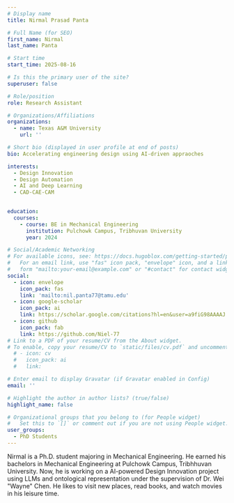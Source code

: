 ```yaml
---
# Display name
title: Nirmal Prasad Panta      

# Full Name (for SEO)
first_name: Nirmal  
last_name: Panta

# Start time
start_time: 2025-08-16

# Is this the primary user of the site?
superuser: false

# Role/position
role: Research Assistant

# Organizations/Affiliations
organizations:
  - name: Texas A&M University
    url: ''

# Short bio (displayed in user profile at end of posts)
bio: Accelerating engineering design using AI-driven appraoches 

interests:
  - Design Innovation
  - Design Automation
  - AI and Deep Learning
  - CAD-CAE-CAM
  

education:
  courses:
    - course: BE in Mechanical Engineering
      institution: Pulchowk Campus, Tribhuvan University
      year: 2024

# Social/Academic Networking
# For available icons, see: https://docs.hugoblox.com/getting-started/page-builder/#icons
#   For an email link, use "fas" icon pack, "envelope" icon, and a link in the
#   form "mailto:your-email@example.com" or "#contact" for contact widget.
social:
  - icon: envelope
    icon_pack: fas
    link: 'mailto:nil.panta77@tamu.edu'
  - icon: google-scholar
    icon_pack: ai
    link: https://scholar.google.com/citations?hl=en&user=a9fiG98AAAAJ
  - icon: github
    icon_pack: fab
    link: https://github.com/Niel-77
# Link to a PDF of your resume/CV from the About widget.
# To enable, copy your resume/CV to `static/files/cv.pdf` and uncomment the lines below.
  # - icon: cv
  #   icon_pack: ai
  #   link: 

# Enter email to display Gravatar (if Gravatar enabled in Config)
email: ''

# Highlight the author in author lists? (true/false)
highlight_name: false

# Organizational groups that you belong to (for People widget)
#   Set this to `[]` or comment out if you are not using People widget.
user_groups:
  - PhD Students
---
```


Nirmal is a Ph.D. student majoring in Mechanical Engineering. He earned his bachelors in Mechanical Engineering at Pulchowk Campus, Tribhhuvan University. Now, he is working on a AI-powered Design Innovation project using LLMs and ontological representation under the supervision of Dr. Wei "Wayne" Chen. He likes to visit new places, read books, and watch movies in his leisure time. 
